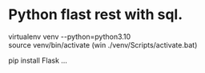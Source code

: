 # Python flast rest with sql.

virtualenv venv --python=python3.10  
source venv/bin/activate    (win ./venv/Scripts/activate.bat)

pip install Flask
...

